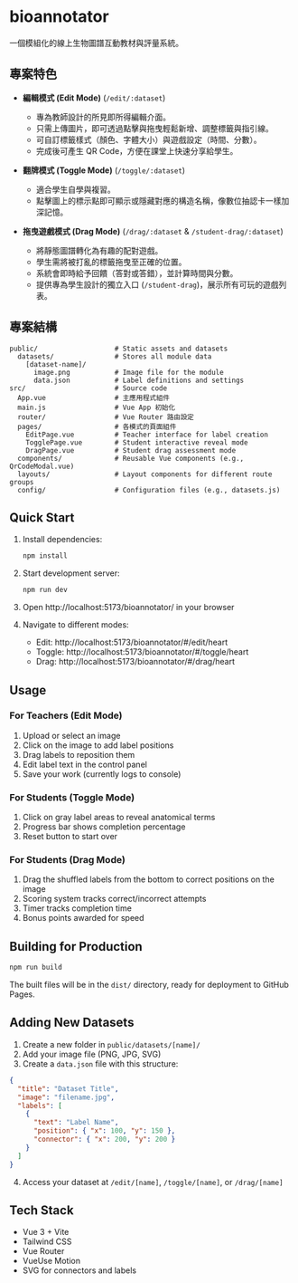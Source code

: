 # bioannotator

一個模組化的線上生物圖譜互動教材與評量系統。

## 專案特色

- **編輯模式 (Edit Mode)** (`/edit/:dataset`)
  - 專為教師設計的所見即所得編輯介面。
  - 只需上傳圖片，即可透過點擊與拖曳輕鬆新增、調整標籤與指引線。
  - 可自訂標籤樣式（顏色、字體大小）與遊戲設定（時間、分數）。
  - 完成後可產生 QR Code，方便在課堂上快速分享給學生。

- **翻牌模式 (Toggle Mode)** (`/toggle/:dataset`)
  - 適合學生自學與複習。
  - 點擊圖上的標示點即可顯示或隱藏對應的構造名稱，像數位抽認卡一樣加深記憶。

- **拖曳遊戲模式 (Drag Mode)** (`/drag/:dataset` & `/student-drag/:dataset`)
  - 將靜態圖譜轉化為有趣的配對遊戲。
  - 學生需將被打亂的標籤拖曳至正確的位置。
  - 系統會即時給予回饋（答對或答錯），並計算時間與分數。
  - 提供專為學生設計的獨立入口 (`/student-drag`)，展示所有可玩的遊戲列表。

## 專案結構

```
public/                   # Static assets and datasets
  datasets/               # Stores all module data
    [dataset-name]/
      image.png           # Image file for the module
      data.json           # Label definitions and settings
src/                      # Source code
  App.vue                 # 主應用程式組件
  main.js                 # Vue App 初始化
  router/                 # Vue Router 路由設定
  pages/                  # 各模式的頁面組件
    EditPage.vue          # Teacher interface for label creation
    TogglePage.vue        # Student interactive reveal mode
    DragPage.vue          # Student drag assessment mode
  components/             # Reusable Vue components (e.g., QrCodeModal.vue)
  layouts/                # Layout components for different route groups
  config/                 # Configuration files (e.g., datasets.js)
```
## Quick Start

1. Install dependencies:
   ```bash
   npm install
   ```

2. Start development server:
   ```bash
   npm run dev
   ```

3. Open http://localhost:5173/bioannotator/ in your browser

4. Navigate to different modes:
   - Edit: http://localhost:5173/bioannotator/#/edit/heart
   - Toggle: http://localhost:5173/bioannotator/#/toggle/heart  
   - Drag: http://localhost:5173/bioannotator/#/drag/heart

## Usage

### For Teachers (Edit Mode)
1. Upload or select an image
2. Click on the image to add label positions
3. Drag labels to reposition them
4. Edit label text in the control panel
5. Save your work (currently logs to console)

### For Students (Toggle Mode)
1. Click on gray label areas to reveal anatomical terms
2. Progress bar shows completion percentage
3. Reset button to start over

### For Students (Drag Mode)
1. Drag the shuffled labels from the bottom to correct positions on the image
2. Scoring system tracks correct/incorrect attempts
3. Timer tracks completion time
4. Bonus points awarded for speed

## Building for Production

```bash
npm run build
```

The built files will be in the `dist/` directory, ready for deployment to GitHub Pages.

## Adding New Datasets

1. Create a new folder in `public/datasets/[name]/`
2. Add your image file (PNG, JPG, SVG)
3. Create a `data.json` file with this structure:

```json
{
  "title": "Dataset Title",
  "image": "filename.jpg",
  "labels": [
    {
      "text": "Label Name",
      "position": { "x": 100, "y": 150 },
      "connector": { "x": 200, "y": 200 }
    }
  ]
}
```

4. Access your dataset at `/edit/[name]`, `/toggle/[name]`, or `/drag/[name]`

## Tech Stack

- Vue 3 + Vite
- Tailwind CSS
- Vue Router
- VueUse Motion
- SVG for connectors and labels